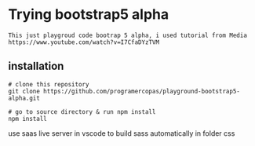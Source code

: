 # Trying bootstrap5 alpha
    This just playgroud code bootrap 5 alpha, i used tutorial from Media https://www.youtube.com/watch?v=I7CfaDYzTVM

## installation
```
# clone this repository
git clone https://github.com/programercopas/playground-bootstrap5-alpha.git

# go to source directory & run npm install
npm install
```
use saas live server in vscode to build sass automatically in folder css
